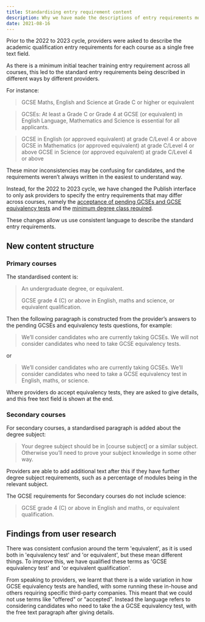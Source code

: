 ```yaml
---
title: Standardising entry requirement content
description: Why we have made the descriptions of entry requirements more consistent
date: 2021-08-16
---
```


Prior to the 2022 to 2023 cycle, providers were asked to describe the academic qualification entry requirements for each course as a single free text field.

As there is a minimum initial teacher training entry requirement across all courses, this led to the standard entry requirements being described in different ways by different providers.

For instance:

> GCSE Maths, English and Science at Grade C or higher or equivalent

> GCSEs: At least a Grade C or Grade 4 at GCSE (or equivalent) in English Language, Mathematics and Science is essential for all applicants.

> GCSE in English (or approved equivalent) at grade C/Level 4 or above GCSE in Mathematics (or approved equivalent) at grade C/Level 4 or above GCSE in Science (or approved equivalent) at grade C/Level 4 or above

These minor inconsistencies may be confusing for candidates, and the requirements weren’t always written in the easiest to understand way.

Instead, for the 2022 to 2023 cycle, we have changed the Publish interface to only ask providers to specify the entry requirements that may differ across courses, namely the [acceptance of pending GCSEs and GCSE equivalency tests](/publish-teacher-training-courses/pending-gcses-equivalency-tests/) and the [minimum degree class required](/publish-teacher-training-courses/degree-entry-requirements/).

These changes allow us use consistent language to describe the standard entry requirements.

## New content structure

### Primary courses

The standardised content is:

> An undergraduate degree, or equivalent.
>
> GCSE grade 4 (&#8203;C) or above in English, maths and science, or equivalent qualification.

Then the following paragraph is constructed from the provider’s answers to the pending GCSEs and equivalency tests questions, for example:

> We’ll consider candidates who are currently taking GCSEs. We will not consider candidates who need to take GCSE equivalency tests.

or

> We’ll consider candidates who are currently taking GCSEs. We’ll consider candidates who need to take a GCSE equivalency test in English, maths, or science.

Where providers do accept equivalency tests, they are asked to give details, and this free text field is shown at the end.

### Secondary courses

For secondary courses, a standardised paragraph is added about the degree subject:

> Your degree subject should be in [course subject] or a similar subject. Otherwise you’ll need to prove your subject knowledge in some other way.

Providers are able to add additional text after this if they have further degree subject requirements, such as a percentage of modules being in the relevant subject.

The GCSE requirements for Secondary courses do not include science:

> GCSE grade 4 (&#8203;C) or above in English and maths, or equivalent qualification.

## Findings from user research

There was consistent confusion around the term 'equivalent', as it is used both in 'equivalency test' and 'or equivalent', but these mean different things. To improve this, we have qualified these terms as 'GCSE equivalency test' and 'or equivalent qualification'.

From speaking to providers, we learnt that there is a wide variation in how GCSE equivalency tests are handled, with some running these in-house and others requiring specific third-party companies. This meant that we could not use terms like "offered" or "accepted". Instead the language refers to considering candidates who need to take the a GCSE equivalency test, with the free text paragraph after giving details.

